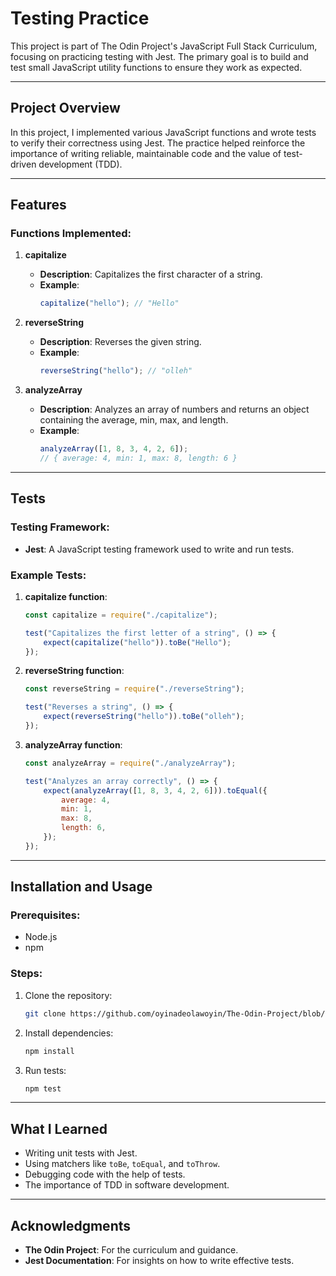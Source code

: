 # Testing Practice

This project is part of The Odin Project's JavaScript Full Stack Curriculum, focusing on practicing testing with Jest. The primary goal is to build and test small JavaScript utility functions to ensure they work as expected.

---

## Project Overview

In this project, I implemented various JavaScript functions and wrote tests to verify their correctness using Jest. The practice helped reinforce the importance of writing reliable, maintainable code and the value of test-driven development (TDD).

---

## Features

### Functions Implemented:

1. **capitalize**

   - **Description**: Capitalizes the first character of a string.
   - **Example**:
     ```javascript
     capitalize("hello"); // "Hello"
     ```

2. **reverseString**

   - **Description**: Reverses the given string.
   - **Example**:
     ```javascript
     reverseString("hello"); // "olleh"
     ```

3. **analyzeArray**

   - **Description**: Analyzes an array of numbers and returns an object containing the average, min, max, and length.
   - **Example**:
     ```javascript
     analyzeArray([1, 8, 3, 4, 2, 6]);
     // { average: 4, min: 1, max: 8, length: 6 }
     ```

---

## Tests

### Testing Framework:

- **Jest**: A JavaScript testing framework used to write and run tests.

### Example Tests:

1. **capitalize function**:

   ```javascript
   const capitalize = require("./capitalize");

   test("Capitalizes the first letter of a string", () => {
       expect(capitalize("hello")).toBe("Hello");
   });
   ```

2. **reverseString function**:

   ```javascript
   const reverseString = require("./reverseString");

   test("Reverses a string", () => {
       expect(reverseString("hello")).toBe("olleh");
   });
   ```

3. **analyzeArray function**:

   ```javascript
   const analyzeArray = require("./analyzeArray");

   test("Analyzes an array correctly", () => {
       expect(analyzeArray([1, 8, 3, 4, 2, 6])).toEqual({
           average: 4,
           min: 1,
           max: 8,
           length: 6,
       });
   });
   ```

---

## Installation and Usage

### Prerequisites:

- Node.js
- npm

### Steps:

1. Clone the repository:

   ```bash
   git clone https://github.com/oyinadeolawoyin/The-Odin-Project/blob/main/javascript/Testing/Assignment.js
   ```

2. Install dependencies:

   ```bash
   npm install
   ```

3. Run tests:

   ```bash
   npm test
   ```

---

## What I Learned

- Writing unit tests with Jest.
- Using matchers like `toBe`, `toEqual`, and `toThrow`.
- Debugging code with the help of tests.
- The importance of TDD in software development.

---

## Acknowledgments

- **The Odin Project**: For the curriculum and guidance.
- **Jest Documentation**: For insights on how to write effective tests.